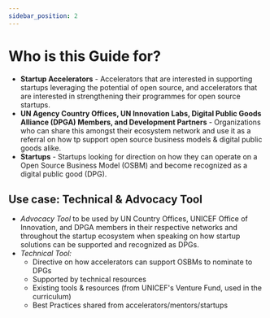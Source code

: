 ```yaml
---
sidebar_position: 2
---
```


# Who is this Guide for?

* **Startup Accelerators** - Accelerators that are interested in supporting startups leveraging the potential of open source, and accelerators that are interested in strengthening their programmes for open source startups.
* **UN Agency Country Offices, UN Innovation Labs, Digital Public Goods Alliance (DPGA) Members, and Development Partners** - Organizations who can share this amongst their ecosystem network and use it as a referral on how tp support open source business models & digital public goods alike.
* **Startups** - Startups looking for direction on how they can operate on a Open Source Business Model (OSBM) and become recognized as a digital public good (DPG).

## Use case: Technical & Advocacy Tool
* _Advocacy Tool_ to be used by UN Country Offices, UNICEF Office of Innovation, and DPGA members in their respective networks and throughout the startup ecosystem when speaking on how startup solutions can be supported and recognized as DPGs.
* _Technical Tool:_
   * Directive on how accelerators can support OSBMs to nominate to DPGs
   * Supported by technical resources 
   * Existing tools & resources (from UNICEF's Venture Fund, used in the curriculum)
   * Best Practices shared from accelerators/mentors/startups
